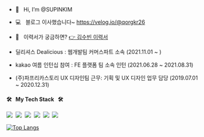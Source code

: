 - 👋 &nbsp; Hi, I’m @SUPINKIM
- 💻 &nbsp; 블로그 이사했습니다~ https://velog.io/@qorgkr26
- 📄 &nbsp; 이력서가 궁금하면? [👉 김수빈 이력서](https://cut-decade-d21.notion.site/163e79f33cee4ee7844884c75ea5e48e?pvs=4)
 
- 딜리셔스 Dealicious : 웹개발팀 커머스파트 소속 (2021.11.01 ~ ) 
- kakao 여름 인턴십 참여 : FE 플랫폼 팀 소속 인턴 (2021.06.28 ~ 2021.08.31)
- (주)파프리카스토리 UX 디자인팀 근무: 기획 및 UX 디자인 업무 담당 (2019.07.01 ~ 2020.12.31)


#### 🛠 &nbsp; My Tech Stack &nbsp; 🛠

<img src="https://img.shields.io/badge/TypeScript-1976d2?style=flat-square&logo=TypeScript&logoColor=white"/>&nbsp;&nbsp;<img src="https://img.shields.io/badge/JavaScript-ff867c?style=flat-square&logo=JavaScript&logoColor=white"/>&nbsp;&nbsp;<img src="https://img.shields.io/badge/Tailwind CSS-06B6D4?style=flat-square&logo=Tailwind CSS&logoColor=white"/>&nbsp;&nbsp;<img src="https://img.shields.io/badge/Vue.js-4FC08D?style=flat-square&logo=Vue.js&logoColor=white"/>&nbsp;&nbsp;<img src="https://img.shields.io/badge/React.js-6c5ce7?style=flat-square&logo=React&logoColor=white"/>&nbsp;&nbsp;<img src="https://img.shields.io/badge/Node.js-339933?style=flat-square&logo=Node.js&logoColor=white"/>

[![Top Langs](https://github-readme-stats.vercel.app/api/top-langs/?username=SUPINKIM)](https://github.com/anuraghazra/github-readme-stats)


<!---
SUPINKIM/SUPINKIM is a ✨ special ✨ repository because its `README.md` (this file) appears on your GitHub profile.
You can click the Preview link to take a look at your changes.
--->
